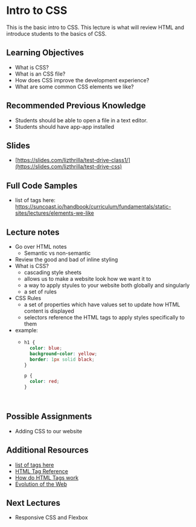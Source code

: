 # Intro to CSS

This is the basic intro to CSS. This lecture is what will review HTML and introduce students to the basics of CSS.

## Learning Objectives

- What is CSS?
- What is an CSS file?
- How does CSS improve the development experience?
- What are some common CSS elements we like?

## Recommended Previous Knowledge

- Students should be able to open a file in a text editor.
- Students should have app-app installed

## Slides

- [https://slides.com/lizthrilla/test-drive-class1/](https://slides.com/lizthrilla/test-drive-css)

## Full Code Samples

- list of tags here: https://suncoast.io/handbook/curriculum/fundamentals/static-sites/lectures/elements-we-like

## Lecture notes

- Go over HTML notes
  - Semantic vs non-semantic
- Review the good and bad of inline styling
- What is CSS?
  - cascading style sheets
  - allows us to make a website look how we want it to
  - a way to apply styules to your website both globally and singularly
  - a set of rules
- CSS Rules
  - a set of properties which have values set to update how HTML content is displayed
  - selectors reference the HTML tags to apply styles specifically to them
- example:
  - ```css
    h1 {
      color: blue;
      background-color: yellow;
      border: 1px solid black;
    }

    p {
      color: red;
    }
  ```


## Possible Assignments

- Adding CSS to our website

## Additional Resources

- [list of tags here](https://suncoast.io/handbook/curriculum/fundamentals/static-sites/lectures/elements-we-like)
- [HTML Tag Reference](https://developer.mozilla.org/en-US/docs/Web/HTML/Element)
- [How do HTML Tags work](https://developer.mozilla.org/en-US/Learn/HTML/HTML_tags)
- [Evolution of the Web](http://www.evolutionoftheweb.com)

## Next Lectures

- Responsive CSS and Flexbox
